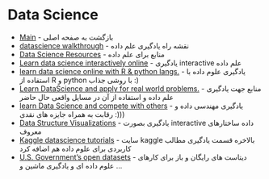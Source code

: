 # Data Science 



- [Main](./README.md) - بازگشت به صفحه اصلی 
- [datascience walkthrough](http://datascienceontology.com) - نقشه راه یادگیری علم داده
- [Data Science Resources](http://dataschool.io/resources) - منابع برای علم داده
- [Learn data science interactively online](http://dataquest.io) - یادگیری interactive علم داده
- [learn data science online with R & python langs.](http://datacamp.com) - یادگیری علوم داده با استفاده از R و python با روشی جذاب :)
- [Learn DataScience and apply for real world problems.](http://github.com/bulutyazilim/awesome-datascience) - منابع جهت یادگیری علم داده و استفاده از آن در مسایل واقعی حال حاضر
- [learn Data Science and compete with others](http://kaggle.com) - یادگیری مهندسی داده و رقابت به همراه جایزه های نقدی :)))
- [Data Structure Visualizations](http://www.cs.usfca.edu/~galles/visualization/Algorithms.html) - یادگیری بصورت interactive داده ساختارهای معروف 
- [Kaggle datascience tutorials](http://kaggle.com/learn) - سایت kaggle بالاخره قسمت یادگیری مطالب کاربردی برای علوم داده هم اضافه کرد
- [U.S. Government’s open datasets](http://data.gov) - دیتاست های رایگان و باز برای کارهای علوم داده ای و یادگیری ماشین و ...
